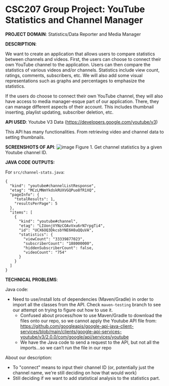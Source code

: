 # CSC207 Group Project: YouTube Statistics and Channel Manager


**PROJECT DOMAIN**: Statistics/Data Reporter and Media Manager

**DESCRIPTION**:

We want to create an application that allows users to compare statistics between channels and videos. First, the users can choose to connect their own YouTube channel to the application. Users can then compare the statistics of various videos and/or channels. Statistics include view count, ratings, comments, subscribers, etc. We will also add some visual representations such as graphs and percentages to emphasize the statistics.

If the users do choose to connect their own YouTube channel, they will also have access to media manager-esque part of our application. There, they can manage different aspects of their account. This includes thumbnail inserting, playlist updating, subscriber deletion, etc.

**API USED**: Youtube V3 Data (https://developers.google.com/youtube/v3)

This API has many functionalities. From retrieving video and channel data to setting thumbnails.

**SCREENSHOTS OF API**:
![image](https://github.com/caratooo/207-Youtube/assets/107289876/da0e34c7-2f15-4e7e-a945-0180750a32a7)
Figure 1. Get channel statistics by a given Youtube channel ID.

**JAVA CODE OUTPUTS:**

For `src/channel-stats.java`:
```
{
  "kind": "youtube#channelListResponse",
  "etag": "MCzLMNmYkdskRUXVGQPuo8fR1XQ",
  "pageInfo": {
    "totalResults": 1,
    "resultsPerPage": 5
  },
  "items": [
    {
      "kind": "youtube#channel",
      "etag": "LIUonjVYNzCOAvVxu6rN7rpgTi4",
      "id": "UCX6OQ3DkcsbYNE6H8uQQuVA",
      "statistics": {
        "viewCount": "33339877023",
        "subscriberCount": "188000000",
        "hiddenSubscriberCount": false,
        "videoCount": "754"
      }
    }
  ]
}
```


**TECHNICAL PROBLEMS**:

Java code:
- Need to use/install lots of dependencies (Maven/Gradle) in order to import all the classes from the API. Check `maven-testing` branch to see our attempt on trying to figure out how to use it.
  - Confused about process/how to use Maven/Gradle to download the files onto our repo, so we cannot apply the Youtube API file from: https://github.com/googleapis/google-api-java-client-services/blob/main/clients/google-api-services-youtube/v3/2.0.0/com/google/api/services/youtube
  - We have the Java code to send a request to the API, but not all the imports…so we can’t run the file in our repo

About our description:
- To "connect" means to input their channel ID (or, potentially just the channel name, we're still deciding on how that would work)
- Still deciding if we want to add statistical analysis to the statistics part.

